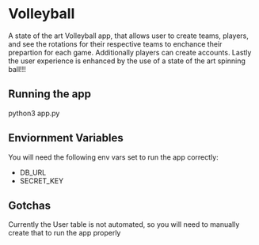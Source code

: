 # Volleyball
A state of the art Volleyball app, that allows user to create teams, players, and see the rotations for their respective teams to enchance their prepartion for each game. Additionally players can create accounts. Lastly the user experience is enhanced
by the use of a state of the art spinning ball!!!


## Running the app
python3 app.py

## Enviornment Variables
You will need the following env vars set to run the app correctly:
- DB_URL
- SECRET_KEY

## Gotchas
Currently the User table is not automated, so you will need to manually create that to run the app properly

